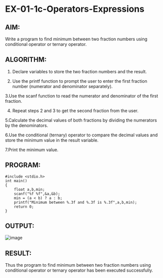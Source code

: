 # EX-01-1c-Operators-Expressions
## AIM:
Write a program to find minimum between two fraction numbers using conditional operator or ternary operator.
## ALGORITHM:
1. Declare variables to store the two fraction numbers and the result.
   
2. Use the printf function to prompt the user to enter the first fraction number (numerator and denominator separately).
 
3.Use the scanf function to read the numerator and denominator of the first fraction.

4. Repeat steps 2 and 3 to get the second fraction from the user.

5.Calculate the decimal values of both fractions by dividing the numerators by the denominators.

6.Use the conditional (ternary) operator to compare the decimal values and store the minimum value in the result variable.

7.Print the minimum value.
## PROGRAM:
```
#include <stdio.h>
int main()
{
    float a,b,min;
    scanf("%f %f",&a,&b);
    min = (a < b) ? a : b;
    printf("Minimum between %.3f and %.3f is %.3f",a,b,min);
    return 0;
}
```
## OUTPUT:
![image](https://github.com/Yogabharathi3/EX-01-3c-Operators-Expressions/assets/118899387/c549721e-b56e-45f4-bac4-87d07d04d87c)

## RESULT:
Thus the program  to find minimum between two fraction numbers using conditional operator or ternary operator has been executed successfully.
